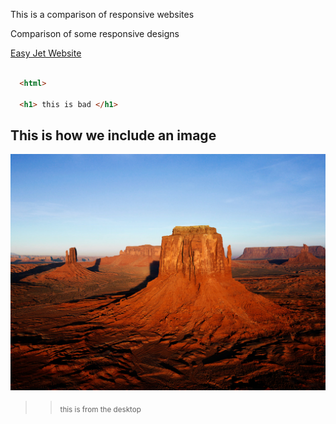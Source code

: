 This is a comparison of responsive websites

Comparison of some responsive designs


[Easy Jet Website](http://www.easyjet.com/en/)

```html

  <html>
  
  <h1> this is bad </h1>

```

## This is how we include an image
![This is an image](Desert.jpg)
>> <sub> this is from the desktop </sub>


